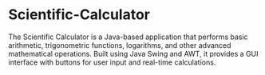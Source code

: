 # Scientific-Calculator
The Scientific Calculator is a Java-based application that performs basic arithmetic, trigonometric functions, logarithms, and other advanced mathematical operations. Built using Java Swing and AWT, it provides a GUI interface with buttons for user input and real-time calculations. 
